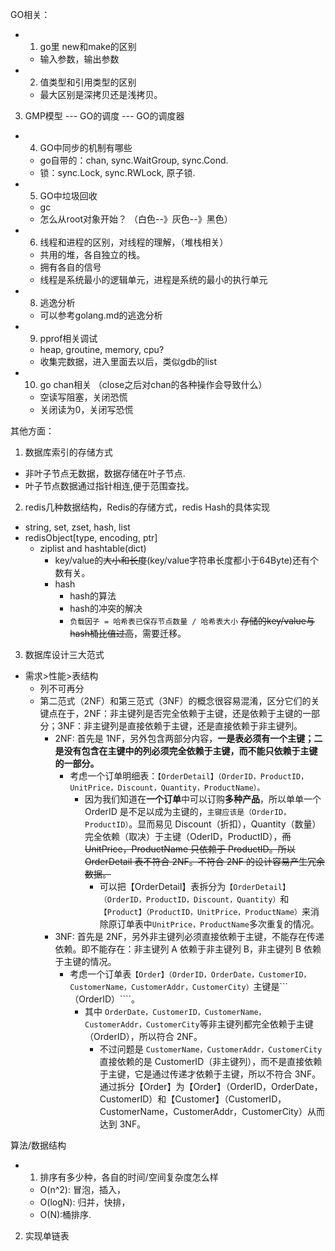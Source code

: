 
GO相关：
- 1. go里 new和make的区别 
  - 输入参数，输出参数
- 2. 值类型和引用类型的区别
  - 最大区别是深拷贝还是浅拷贝。

3. GMP模型 --- GO的调度 --- GO的调度器

- 4. GO中同步的机制有哪些
  - go自带的：chan, sync.WaitGroup, sync.Cond.
  - 锁：sync.Lock, sync.RWLock, 原子锁.

- 5. GO中垃圾回收
  - gc
  - 怎么从root对象开始？ （白色--》灰色--》黑色）
- 6. 线程和进程的区别，对线程的理解，（堆栈相关）
  - 共用的堆，各自独立的栈。
  - 拥有各自的信号
  - 线程是系统最小的逻辑单元，进程是系统的最小的执行单元
- 8. 逃逸分析
  - 可以参考golang.md的逃逸分析

- 9. pprof相关调试
  - heap, groutine, memory, cpu?
  - 收集完数据，进入里面去以后，类似gdb的list

- 10. go chan相关 （close之后对chan的各种操作会导致什么）
  - 空读写阻塞，关闭恐慌
  - 关闭读为0，关闭写恐慌


其他方面：
1. 数据库索引的存储方式
  - 非叶子节点无数据，数据存储在叶子节点.
  - 叶子节点数据通过指针相连,便于范围查找。
2. redis几种数据结构，Redis的存储方式，redis Hash的具体实现
  - string, set, zset, hash, list
  - redisObject[type, encoding, ptr]
    - ziplist and hashtable(dict)
      - key/value的~~大小和长度~~(key/value字符串长度都小于64Byte)还有个数有关。
      - hash
        - hash的算法
        - hash的冲突的解决
        - ```负载因子 = 哈希表已保存节点数量 / 哈希表大小``` ~~存储的key/value与hash桶比值过高~~，需要迁移。
3. 数据库设计三大范式
  - 需求>性能>表结构
    - 列不可再分
    - 第二范式（2NF）和第三范式（3NF）的概念很容易混淆，区分它们的关键点在于，2NF：非主键列是否完全依赖于主键，还是依赖于主键的一部分；3NF：非主键列是直接依赖于主键，还是直接依赖于非主键列。
      - 2NF: 首先是 1NF，另外包含两部分内容，**一是表必须有一个主键；二是没有包含在主键中的列必须完全依赖于主键，而不能只依赖于主键的一部分。**
        - 考虑一个订单明细表：```【OrderDetail】（OrderID，ProductID，UnitPrice，Discount，Quantity，ProductName）。```
          - 因为我们知道在**一个订单**中可以订购**多种产品**，所以单单一个 OrderID 是不足以成为主键的，```主键应该是（OrderID，ProductID）```。显而易见 Discount（折扣），Quantity（数量）完全依赖（取决）于主键（OderID，ProductID），~~而 UnitPrice，ProductName 只依赖于 ProductID。所以 OrderDetail 表不符合 2NF。不符合 2NF 的设计容易产生冗余数据。~~
            - 可以把【OrderDetail】表拆分为```【OrderDetail】（OrderID，ProductID，Discount，Quantity）```和```【Product】（ProductID，UnitPrice，ProductName）```来消除原订单表中```UnitPrice，ProductName```多次重复的情况。
      - 3NF: 首先是 2NF，另外非主键列必须直接依赖于主键，不能存在传递依赖。即不能存在：非主键列 A 依赖于非主键列 B，非主键列 B 依赖于主键的情况。
        - 考虑一个订单表```【Order】（OrderID，OrderDate，CustomerID，CustomerName，CustomerAddr，CustomerCity）```主键是```（OrderID）````。
          - 其中 ```OrderDate，CustomerID，CustomerName，CustomerAddr，CustomerCity```等非主键列都完全依赖于主键（OrderID），所以符合 2NF。
            - 不过问题是 ```CustomerName，CustomerAddr，CustomerCity``` 直接依赖的是 CustomerID（非主键列），而不是直接依赖于主键，它是通过传递才依赖于主键，所以不符合 3NF。
通过拆分【Order】为【Order】（OrderID，OrderDate，CustomerID）和【Customer】（CustomerID，CustomerName，CustomerAddr，CustomerCity）从而达到 3NF。
  

算法/数据结构
- 1. 排序有多少种，各自的时间/空间复杂度怎么样
  - O(n^2): 冒泡，插入，
  - O(logN): 归并，快排，
  - O(N):桶排序.

2. 实现单链表






